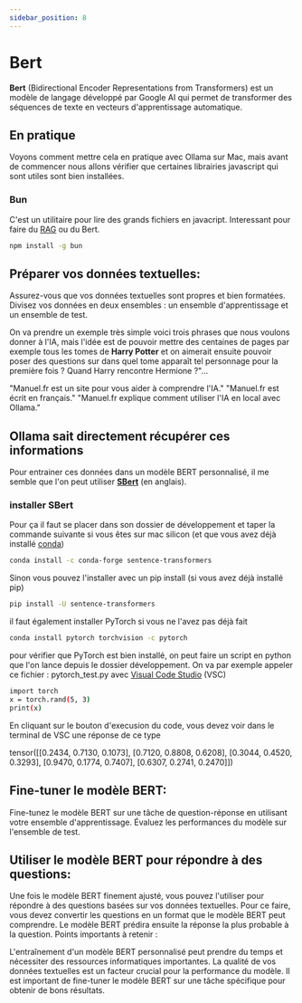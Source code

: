 ```yaml
---
sidebar_position: 8
---
```


# Bert

**Bert**  (Bidirectional Encoder Representations from Transformers) est un modèle de langage développé par Google AI qui permet de transformer des séquences de texte en vecteurs d'apprentissage automatique.

## En pratique

Voyons comment mettre cela en pratique avec Ollama sur Mac, mais avant de commencer nous allons vérifier que certaines librairies javascript qui sont utiles sont bien installées.

### Bun

C'est un utilitaire pour lire des grands fichiers en javacript. Interessant pour faire du [RAG](/docs/En-savoir-plus/rag) ou du Bert.

```bash
npm install -g bun
```

## Préparer vos données textuelles:

Assurez-vous que vos données textuelles sont propres et bien formatées.
Divisez vos données en deux ensembles : un ensemble d'apprentissage et un ensemble de test.

On va prendre un exemple très simple voici trois phrases que nous voulons donner à l'IA, mais l'idée est de pouvoir mettre des centaines de pages par exemple tous les tomes de **Harry Potter** et on aimerait ensuite pouvoir poser des questions sur dans quel tome apparaît tel personnage pour la première fois ? Quand Harry rencontre Hermione ?"...

"Manuel.fr est un site pour vous aider à comprendre l'IA."
"Manuel.fr est écrit en français."
"Manuel.fr explique comment utiliser l'IA en local avec Ollama."

## Ollama sait directement récupérer ces informations

Pour entrainer ces données dans un modèle BERT personnalisé, il me semble que l'on peut utiliser [**SBert**](https://www.sbert.net) (en anglais).

### installer SBert

Pour ça il faut se placer dans son dossier de développement et taper la commande suivante si vous êtes sur mac silicon (et que vous avez déjà installé [conda](/docs/outils/conda))

```bash
conda install -c conda-forge sentence-transformers
```

Sinon vous pouvez l'installer avec un pip install (si vous avez déjà installé pip)

```bash
pip install -U sentence-transformers
```

il faut également installer PyTorch si vous ne l'avez pas déjà fait

```bash
conda install pytorch torchvision -c pytorch
```

pour vérifier que PyTorch est bien installé, on peut faire un script en python que l'on lance depuis le dossier développement. On va par exemple appeler ce fichier : pytorch_test.py avec [Visual Code Studio](/docs/Usage/vs%20code) (VSC)

```bash
import torch
x = torch.rand(5, 3)
print(x)
```

En cliquant sur le bouton d'execusion du code, vous devez voir dans le terminal de VSC une réponse de ce type

tensor([[0.2434, 0.7130, 0.1073],
        [0.7120, 0.8808, 0.6208],
        [0.3044, 0.4520, 0.3293],
        [0.9470, 0.1774, 0.7407],
        [0.6307, 0.2741, 0.2470]])


## Fine-tuner le modèle BERT:

Fine-tunez le modèle BERT sur une tâche de question-réponse en utilisant votre ensemble d'apprentissage.
Évaluez les performances du modèle sur l'ensemble de test.


## Utiliser le modèle BERT pour répondre à des questions:

Une fois le modèle BERT finement ajusté, vous pouvez l'utiliser pour répondre à des questions basées sur vos données textuelles.
Pour ce faire, vous devez convertir les questions en un format que le modèle BERT peut comprendre.
Le modèle BERT prédira ensuite la réponse la plus probable à la question.
Points importants à retenir :

L'entraînement d'un modèle BERT personnalisé peut prendre du temps et nécessiter des ressources informatiques importantes.
La qualité de vos données textuelles est un facteur crucial pour la performance du modèle.
Il est important de fine-tuner le modèle BERT sur une tâche spécifique pour obtenir de bons résultats.

